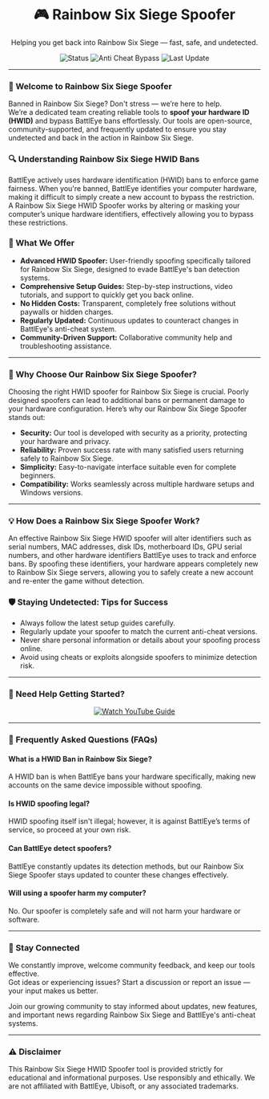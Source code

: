 <h1 align="center">🎮 Rainbow Six Siege Spoofer</h1>
<p align="center">Helping you get back into Rainbow Six Siege — fast, safe, and undetected.</p>

<p align="center">
  <img src="https://img.shields.io/badge/Status-Active-brightgreen?style=flat-square" alt="Status">
  <img src="https://img.shields.io/badge/Anti%20Cheat%20Bypass-BattlEye-blue?style=flat-square" alt="Anti Cheat Bypass">
  <img src="https://img.shields.io/badge/Last%20Update-March%202024-orange?style=flat-square" alt="Last Update">
</p>

<hr />

<h3>👋 Welcome to Rainbow Six Siege Spoofer</h3>
<p>Banned in Rainbow Six Siege? Don't stress — we’re here to help.<br>
We’re a dedicated team creating reliable tools to <strong>spoof your hardware ID (HWID)</strong> and bypass BattlEye bans effortlessly. Our tools are open-source, community-supported, and frequently updated to ensure you stay undetected and back in the action in Rainbow Six Siege.</p>

<h3>🔍 Understanding Rainbow Six Siege HWID Bans</h3>
<p>BattlEye actively uses hardware identification (HWID) bans to enforce game fairness. When you're banned, BattlEye identifies your computer hardware, making it difficult to simply create a new account to bypass the restriction. A Rainbow Six Siege HWID Spoofer works by altering or masking your computer’s unique hardware identifiers, effectively allowing you to bypass these restrictions.</p>

<h3>🔧 What We Offer</h3>
<ul>
  <li><strong>Advanced HWID Spoofer:</strong> User-friendly spoofing specifically tailored for Rainbow Six Siege, designed to evade BattlEye's ban detection systems.</li>
  <li><strong>Comprehensive Setup Guides:</strong> Step-by-step instructions, video tutorials, and support to quickly get you back online.</li>
  <li><strong>No Hidden Costs:</strong> Transparent, completely free solutions without paywalls or hidden charges.</li>
  <li><strong>Regularly Updated:</strong> Continuous updates to counteract changes in BattlEye's anti-cheat system.</li>
  <li><strong>Community-Driven Support:</strong> Collaborative community help and troubleshooting assistance.</li>
</ul>

<hr />

<h3>🚩 Why Choose Our Rainbow Six Siege Spoofer?</h3>
<p>Choosing the right HWID spoofer for Rainbow Six Siege is crucial. Poorly designed spoofers can lead to additional bans or permanent damage to your hardware configuration. Here’s why our Rainbow Six Siege Spoofer stands out:</p>
<ul>
  <li><strong>Security:</strong> Our tool is developed with security as a priority, protecting your hardware and privacy.</li>
  <li><strong>Reliability:</strong> Proven success rate with many satisfied users returning safely to Rainbow Six Siege.</li>
  <li><strong>Simplicity:</strong> Easy-to-navigate interface suitable even for complete beginners.</li>
  <li><strong>Compatibility:</strong> Works seamlessly across multiple hardware setups and Windows versions.</li>
</ul>

<hr />

<h3>💡 How Does a Rainbow Six Siege Spoofer Work?</h3>
<p>An effective Rainbow Six Siege HWID spoofer will alter identifiers such as serial numbers, MAC addresses, disk IDs, motherboard IDs, GPU serial numbers, and other hardware identifiers BattlEye uses to track and enforce bans. By spoofing these identifiers, your hardware appears completely new to Rainbow Six Siege servers, allowing you to safely create a new account and re-enter the game without detection.</p>

<h3>🛡️ Staying Undetected: Tips for Success</h3>
<ul>
  <li>Always follow the latest setup guides carefully.</li>
  <li>Regularly update your spoofer to match the current anti-cheat versions.</li>
  <li>Never share personal information or details about your spoofing process online.</li>
  <li>Avoid using cheats or exploits alongside spoofers to minimize detection risk.</li>
</ul>

<hr />

<h3>🎥 Need Help Getting Started?</h3>
<p align="center">
  <a href="https://www.youtube.com/watch?v=b8XyEwxpccE" target="_blank">
    <img src="https://img.shields.io/badge/Watch%20YouTube%20Guide-Click%20Here-red?style=for-the-badge&logo=youtube" alt="Watch YouTube Guide">
  </a>
</p>

<hr />

<h3>📌 Frequently Asked Questions (FAQs)</h3>

<h4>What is a HWID Ban in Rainbow Six Siege?</h4>
<p>A HWID ban is when BattlEye bans your hardware specifically, making new accounts on the same device impossible without spoofing.</p>

<h4>Is HWID spoofing legal?</h4>
<p>HWID spoofing itself isn't illegal; however, it is against BattlEye’s terms of service, so proceed at your own risk.</p>

<h4>Can BattlEye detect spoofers?</h4>
<p>BattlEye constantly updates its detection methods, but our Rainbow Six Siege Spoofer stays updated to counter these changes effectively.</p>

<h4>Will using a spoofer harm my computer?</h4>
<p>No. Our spoofer is completely safe and will not harm your hardware or software.</p>

<hr />

<h3>💬 Stay Connected</h3>
<p>We constantly improve, welcome community feedback, and keep our tools effective.<br>
Got ideas or experiencing issues? Start a discussion or report an issue — your input makes us better.</p>

<p>Join our growing community to stay informed about updates, new features, and important news regarding Rainbow Six Siege and BattlEye's anti-cheat systems.</p>

<hr />

<h3>⚠️ Disclaimer</h3>
<p>This Rainbow Six Siege HWID Spoofer tool is provided strictly for educational and informational purposes. Use responsibly and ethically. We are not affiliated with BattlEye, Ubisoft, or any associated trademarks.</p>
